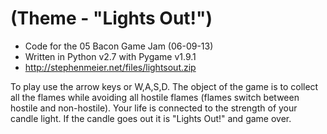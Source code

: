 (Theme - "Lights Out!")
==============

* Code for the 05 Bacon Game Jam (06-09-13)
* Written in Python v2.7 with Pygame v1.9.1
* http://stephenmeier.net/files/lightsout.zip

To play use the arrow keys or W,A,S,D. The object of the game is to collect all the flames while avoiding all hostile flames (flames switch between hostile and non-hostile). Your life is connected to the strength of your candle light. If the candle goes out it is "Lights Out!" and game over.
